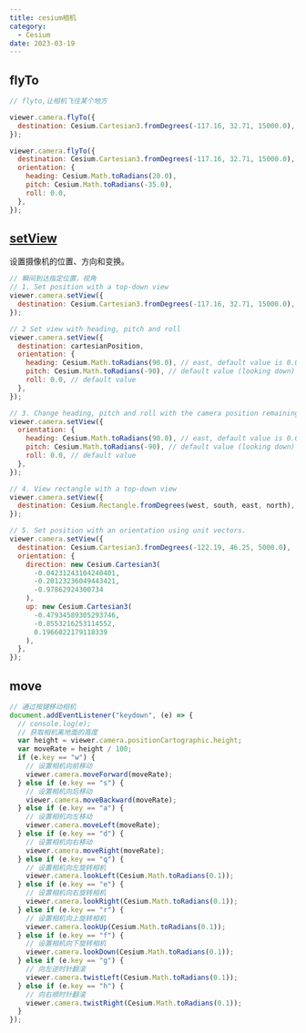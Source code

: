 ```yaml
---
title: cesium相机
category:
  - Cesium
date: 2023-03-19
---
```


## flyTo

```js
// flyto,让相机飞往某个地方

viewer.camera.flyTo({
  destination: Cesium.Cartesian3.fromDegrees(-117.16, 32.71, 15000.0),
});

viewer.camera.flyTo({
  destination: Cesium.Cartesian3.fromDegrees(-117.16, 32.71, 15000.0),
  orientation: {
    heading: Cesium.Math.toRadians(20.0),
    pitch: Cesium.Math.toRadians(-35.0),
    roll: 0.0,
  },
});
```

<div id="cesiumFlyTo"></div>

## [setView](https://cesium.com/learn/cesiumjs/ref-doc/Camera.html?classFilter=camera)

设置摄像机的位置、方向和变换。

```js
// 瞬间到达指定位置，视角
// 1. Set position with a top-down view
viewer.camera.setView({
  destination: Cesium.Cartesian3.fromDegrees(-117.16, 32.71, 15000.0),
});

// 2 Set view with heading, pitch and roll
viewer.camera.setView({
  destination: cartesianPosition,
  orientation: {
    heading: Cesium.Math.toRadians(90.0), // east, default value is 0.0 (north)
    pitch: Cesium.Math.toRadians(-90), // default value (looking down)
    roll: 0.0, // default value
  },
});

// 3. Change heading, pitch and roll with the camera position remaining the same.
viewer.camera.setView({
  orientation: {
    heading: Cesium.Math.toRadians(90.0), // east, default value is 0.0 (north)
    pitch: Cesium.Math.toRadians(-90), // default value (looking down)
    roll: 0.0, // default value
  },
});

// 4. View rectangle with a top-down view
viewer.camera.setView({
  destination: Cesium.Rectangle.fromDegrees(west, south, east, north),
});

// 5. Set position with an orientation using unit vectors.
viewer.camera.setView({
  destination: Cesium.Cartesian3.fromDegrees(-122.19, 46.25, 5000.0),
  orientation: {
    direction: new Cesium.Cartesian3(
      -0.04231243104240401,
      -0.20123236049443421,
      -0.97862924300734
    ),
    up: new Cesium.Cartesian3(
      -0.47934589305293746,
      -0.8553216253114552,
      0.1966022179118339
    ),
  },
});
```

<div id="cesiumSetView"></div>

## move

```js
// 通过按键移动相机
document.addEventListener("keydown", (e) => {
  // console.log(e);
  // 获取相机离地面的高度
  var height = viewer.camera.positionCartographic.height;
  var moveRate = height / 100;
  if (e.key == "w") {
    // 设置相机向前移动
    viewer.camera.moveForward(moveRate);
  } else if (e.key == "s") {
    // 设置相机向后移动
    viewer.camera.moveBackward(moveRate);
  } else if (e.key == "a") {
    // 设置相机向左移动
    viewer.camera.moveLeft(moveRate);
  } else if (e.key == "d") {
    // 设置相机向右移动
    viewer.camera.moveRight(moveRate);
  } else if (e.key == "q") {
    // 设置相机向左旋转相机
    viewer.camera.lookLeft(Cesium.Math.toRadians(0.1));
  } else if (e.key == "e") {
    // 设置相机向右旋转相机
    viewer.camera.lookRight(Cesium.Math.toRadians(0.1));
  } else if (e.key == "r") {
    // 设置相机向上旋转相机
    viewer.camera.lookUp(Cesium.Math.toRadians(0.1));
  } else if (e.key == "f") {
    // 设置相机向下旋转相机
    viewer.camera.lookDown(Cesium.Math.toRadians(0.1));
  } else if (e.key == "g") {
    // 向左逆时针翻滚
    viewer.camera.twistLeft(Cesium.Math.toRadians(0.1));
  } else if (e.key == "h") {
    // 向右顺时针翻滚
    viewer.camera.twistRight(Cesium.Math.toRadians(0.1));
  }
});
```

<div id="cesiumMove"></div>

<script setup>
import {ref,onMounted} from 'vue'
import * as Cesium from "cesium";
const token = 'eyJhbGciOiJIUzI1NiIsInR5cCI6IkpXVCJ9.eyJqdGkiOiI3ZjRjYTEwNi0zZTljLTRmMjUtYTdlYi0yYjcxNTRmNzEyNDUiLCJpZCI6MTE5MDM1LCJpYXQiOjE2NzkxNDU5NjR9.0I7z7InLhK57lctyV2bUG0vKLryYKhxYEYF0RpEN4Xw'

Cesium.Ion.defaultAccessToken = token 
// 设置cesium静态资源路径
// // 将cesium目录下的Build/Cesium4个目录拷贝到该路径
if(!__VUEPRESS_SSR__) {
window.CESIUM_BASE_URL = "/Cesium/";

}

// 设置cesium默认视角 
//  设置为China
Cesium.Camera.DEFAULT_VIEW_RECTANGLE = Cesium.Rectangle.fromDegrees(
  // 西边的经度
  89.5,
  // 南边维度
  20.4,
  // 东边经度
  110.4,
  // 北边维度
  61.2
);


onMounted(() => {
  // 生成position是天安门的位置
  const position = Cesium.Cartesian3.fromDegrees(116.393428, 39.90923, 100);
  const viewerFlyTo = new Cesium.Viewer("cesiumFlyTo", {
    // 是否显示信息窗口
    infoBox: false,
  });
  viewerFlyTo.camera.flyTo({
    destination: position,
    orientation: {
      heading: Cesium.Math.toRadians(0),
      pitch: Cesium.Math.toRadians(-20),
      roll: 0,
    },
  });
  const viewerSetView = new Cesium.Viewer("cesiumSetView", {
    // 是否显示信息窗口
    infoBox: false,
  });
viewerSetView.camera.setView({
  destination: Cesium.Cartesian3.fromDegrees(-122.19, 46.25, 5000.0),
  orientation: {
    direction: new Cesium.Cartesian3(
      -0.04231243104240401,
      -0.20123236049443421,
      -0.97862924300734
    ),
    up: new Cesium.Cartesian3(
      -0.47934589305293746,
      -0.8553216253114552,
      0.1966022179118339
    ),
  },
});

  const viewer = new Cesium.Viewer("cesiumMove", {
    // 是否显示信息窗口
    infoBox: false,
  });

  if(!__VUEPRESS_SSR__) {
      // 通过按键移动相机
  document.addEventListener("keydown", (e) => {
    // console.log(e);
    // 获取相机离地面的高度
    var height = viewer.camera.positionCartographic.height;
    var moveRate = height / 100;
    if (e.key == "w") {
      // 设置相机向前移动
      viewer.camera.moveForward(moveRate);
    } else if (e.key == "s") {
      // 设置相机向后移动
      viewer.camera.moveBackward(moveRate);
    } else if (e.key == "a") {
      // 设置相机向左移动
      viewer.camera.moveLeft(moveRate);
    } else if (e.key == "d") {
      // 设置相机向右移动
      viewer.camera.moveRight(moveRate);
    } else if (e.key == "q") {
      // 设置相机向左旋转相机
      viewer.camera.lookLeft(Cesium.Math.toRadians(0.1));
    } else if (e.key == "e") {
      // 设置相机向右旋转相机
      viewer.camera.lookRight(Cesium.Math.toRadians(0.1));
    } else if (e.key == "r") {
      // 设置相机向上旋转相机
      viewer.camera.lookUp(Cesium.Math.toRadians(0.1));
    } else if (e.key == "f") {
      // 设置相机向下旋转相机
      viewer.camera.lookDown(Cesium.Math.toRadians(0.1));
    } else if (e.key == "g") {
      // 向左逆时针翻滚
      viewer.camera.twistLeft(Cesium.Math.toRadians(0.1));
    } else if (e.key == "h") {
      // 向右顺时针翻滚
      viewer.camera.twistRight(Cesium.Math.toRadians(0.1));
    }
  });
  }


});
</script>

<style>
@import "/Cesium/Widgets/widgets.css";    
<<<<<<< HEAD
=======
<iframe ref="cameraCesiumRef" src="/cesium/examples/camera-cesium-move.html"></iframe>

## [CesiumNavigationEs6](https://www.npmjs.com/package/cesium-navigation-es6)

```js
import {  Viewer,Rectangle} from "cesium";
import 'cesium/Build/Cesium/Widgets/widgets.css';

const viewer = new Viewer("cesiumContainer",{
    animation:false,
    timeline:false
});

const options = {};
// 用于在使用重置导航重置地图视图时设置默认视图控制。接受的值是Cesium.Cartographic 和 Cesium.Rectangle.
// options.defaultResetView = Rectangle.fromDegrees(80, 22, 130, 50)
options.defaultResetView = new Cartographic(CesiumMath.toRadians(111.50623801848565), CesiumMath.toRadians(2.8997206760441205), 8213979.400955964)
//相机方向
options.orientation = {
    heading: CesiumMath.toRadians(350.94452087411315),
    pitch: CesiumMath.toRadians(-66.6402342251215),
    roll: CesiumMath.toRadians(360)
}
//相机延时
options.duration = 4//默认为3s

// 用于启用或禁用罗盘。true是启用罗盘，false是禁用罗盘。默认值为true。如果将选项设置为false，则罗盘将不会添加到地图中。
options.enableCompass= true;
// 用于启用或禁用缩放控件。true是启用，false是禁用。默认值为true。如果将选项设置为false，则缩放控件将不会添加到地图中。
options.enableZoomControls= true;
// 用于启用或禁用距离图例。true是启用，false是禁用。默认值为true。如果将选项设置为false，距离图例将不会添加到地图中。
options.enableDistanceLegend= true;
// 用于启用或禁用指南针外环。true是启用，false是禁用。默认值为true。如果将选项设置为false，则该环将可见但无效。
options.enableCompassOuterRing= true;

//修改重置视图的tooltip
options.resetTooltip = "重置视图";
//修改放大按钮的tooltip
options.zoomInTooltip = "放大";
//修改缩小按钮的tooltip
options.zoomOutTooltip = "缩小";

//如需自定义罗盘控件，请看下面的自定义罗盘控件
new CesiumNavigation(viewer, options);

```

<iframe ref="cameraCesiumRef" src="/cesium/examples/camera-cesium-navigation.html"></iframe>



<script setup>





</script>

<style>

  iframe {
    width:100%;
    height:500px;
  }
>>>>>>> 6456c69b7aa604175684f41baf40d6eb929d17cb
</style>
